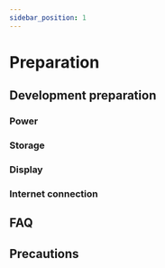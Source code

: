 ```yaml
---
sidebar_position: 1
---
```


# Preparation

## Development preparation

### Power

### Storage

### Display

### Internet connection

## FAQ

## Precautions
